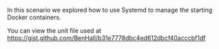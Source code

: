 In this scenario we explored how to use Systemd to manage the starting Docker containers. 

You can view the unit file used at https://gist.github.com/BenHall/b31e7778dbc4ed612dbcf40acccbf1df